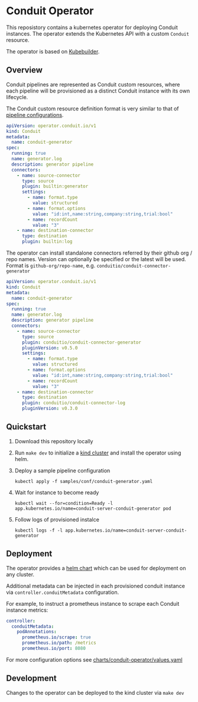 # Conduit Operator

This reposistory contains a kubernetes operator for deploying Conduit instances.
The operator extends the Kubernetes API with a custom `Conduit` resource.

The operator is based on [Kubebuilder](https://github.com/kubernetes-sigs/kubebuilder).

## Overview

Conduit pipelines are represented as Conduit custom resources, where each pipeline will be provisioned 
as a distinct Conduit instance with its own lifecycle. 

The Conduit custom resource definition format is very similar to that of [pipeline configurations](https://conduit.io/docs/pipeline-configuration-files/getting-started).

```yaml
apiVersion: operator.conduit.io/v1
kind: Conduit
metadata:
  name: conduit-generator
spec:
  running: true
  name: generator.log
  description: generator pipeline
  connectors:
    - name: source-connector
      type: source
      plugin: builtin:generator
      settings:
        - name: format.type
          value: structured
        - name: format.options
          value: "id:int,name:string,company:string,trial:bool"
        - name: recordCount
          value: "3"
    - name: destination-connector
      type: destination
      plugin: builtin:log
```

The operator can install standalone connectors referred by their github org / repo names.
Version can optionally be specified or the latest will be used. Format is `github-org/repo-name`, e.g. `conduitio/conduit-connector-generator`

```yaml
apiVersion: operator.conduit.io/v1
kind: Conduit
metadata:
  name: conduit-generator
spec:
  running: true
  name: generator.log
  description: generator pipeline
  connectors:
    - name: source-connector
      type: source
      plugin: conduitio/conduit-connector-generator
      pluginVersion: v0.5.0
      settings:
        - name: format.type
          value: structured
        - name: format.options
          value: "id:int,name:string,company:string,trial:bool"
        - name: recordCount
          value: "3"
    - name: destination-connector
      type: destination
      plugin: conduitio/conduit-connector-log
      pluginVersion: v0.3.0
```

## Quickstart

1. Download this repository locally
   
2. Run `make dev` to initialize a [kind cluster](https://kind.sigs.k8s.io) and install the operator using helm.
   
3. Deploy a sample pipeline configuration
   ```shell
   kubectl apply -f samples/conf/conduit-generator.yaml
   ```

4. Wait for instance to become ready
   ```
   kubectl wait --for=condition=Ready -l app.kubernetes.io/name=conduit-server-conduit-generator pod
   ```

5. Follow logs of provisioned instalce
   ```
   kubectl logs -f -l app.kubernetes.io/name=conduit-server-conduit-generator
   ```
## Deployment

The operator provides a [helm chart](charts/conduit-operator) which can be used for deployment on any cluster.

Additional metadata can be injected in each provisioned conduit instance via `controller.conduitMetadata` configuration. 

For example, to instruct a prometheus instance to scrape each Conduit instance metrics:

```yaml
controller:
  conduitMetadata:
    podAnnotations:
      prometheus.io/scrape: true
      prometheus.io/path: /metrics
      prometheus.io/port: 8080
```

For more configuration options see [charts/conduit-operator/values.yaml](charts/conduit-operator/values.yaml)

## Development

Changes to the operator can be deployed to the kind cluster via `make dev` 
